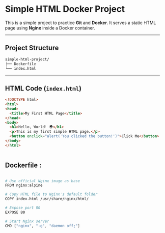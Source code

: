# Simple HTML Docker Project

This is a simple project to practice **Git** and **Docker**. It serves a static HTML page using **Nginx** inside a Docker container.

---

## Project Structure

```sh
simple-html-project/
├── Dockerfile
└── index.html

```

---

## HTML Code (`index.html`)

```html
<!DOCTYPE html>
<html>
<head>
  <title>My First HTML Page</title>
</head>
<body>
  <h1>Hello, World! 🌍</h1>
  <p>This is my first simple HTML page.</p>
  <button onclick="alert('You clicked the button!')">Click Me</button>
</body>
</html>
 
```

## Dockerfile :

```sh

# Use official Nginx image as base
FROM nginx:alpine

# Copy HTML file to Nginx's default folder
COPY index.html /usr/share/nginx/html/

# Expose port 80
EXPOSE 80

# Start Nginx server
CMD ["nginx", "-g", "daemon off;"]

```
